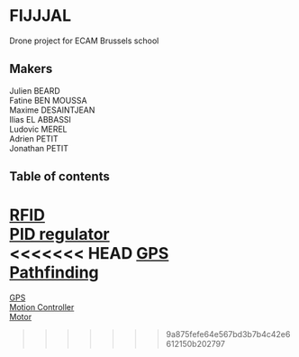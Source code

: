 # FIJJJAL
Drone project for ECAM Brussels school

## Makers
Julien BEARD </br>
Fatine BEN MOUSSA </br>
Maxime DESAINTJEAN </br>
Ilias EL ABBASSI </br>
Ludovic MEREL </br>
Adrien PETIT </br>
Jonathan PETIT </br>

## Table of contents
[RFID](./rfid/readme.md) </br>
[PID regulator](./pid/README.md) </br>
<<<<<<< HEAD
[GPS](./gps/README.md) </br>
[Pathfinding](./pathfinding/README.md)
=======
[GPS](./gps/README.md)</br>
[Motion Controller](./motionController/README.md)</br>
[Motor](./motor/README.md)</br>


>>>>>>> 9a875fefe64e567bd3b7b4c42e6612150b202797
